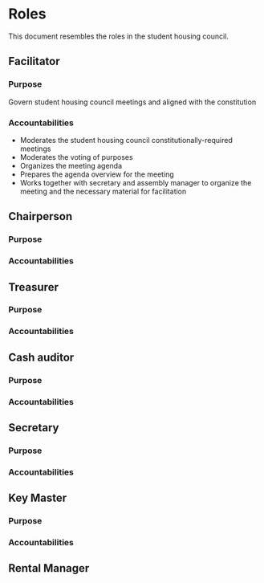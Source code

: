 # Roles

This document resembles the roles in the student housing council.

## Facilitator

### Purpose

Govern student housing council meetings and aligned with the constitution

### Accountabilities
- Moderates the student housing council constitutionally-required meetings
- Moderates the voting of purposes
- Organizes the meeting agenda
- Prepares the agenda overview for the meeting
- Works together with secretary and assembly manager to organize the meeting and the necessary material for facilitation

## Chairperson
### Purpose
### Accountabilities
## Treasurer
### Purpose
### Accountabilities
## Cash auditor
### Purpose
### Accountabilities
## Secretary
### Purpose
### Accountabilities
## Key Master
### Purpose
### Accountabilities
## Rental Manager
